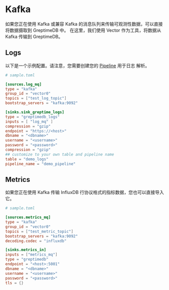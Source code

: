 # Kafka

如果您正在使用 Kafka 或兼容 Kafka 的消息队列来传输可观测性数据，可以直接将数据摄取到 GreptimeDB 中。
在这里，我们使用 Vector 作为工具，将数据从 Kafka 传输到 GreptimeDB。

## Logs

以下是一个示例配置。请注意，您需要创建您的
[Pipeline](https://docs.greptime.com/user-guide/logs/pipeline-config/) 用于日志
解析。

```toml
# sample.toml

[sources.log_mq]
type = "kafka"
group_id = "vector0"
topics = ["test_log_topic"]
bootstrap_servers = "kafka:9092"

[sinks.sink_greptime_logs]
type = "greptimedb_logs"
inputs = [ "log_mq" ]
compression = "gzip"
endpoint = "https://<host>"
dbname = "<dbname>"
username = "<username>"
password = "<password>"
compression = "gzip"
## customize to your own table and pipeline name
table = "demo_logs"
pipeline_name = "demo_pipeline"
```

## Metrics

如果您正在使用 Kafka 传输 InfluxDB 行协议格式的指标数据，您也可以直接导入它。

```toml
# sample.toml

[sources.metrics_mq]
type = "kafka"
group_id = "vector0"
topics = ["test_metric_topic"]
bootstrap_servers = "kafka:9092"
decoding.codec = "influxdb"

[sinks.metrics_in]
inputs = ["metrics_mq"]
type = "greptimedb"
endpoint = "<host>:5001"
dbname = "<dbname>"
username = "<username>"
password = "<password>"
tls = {}
```
